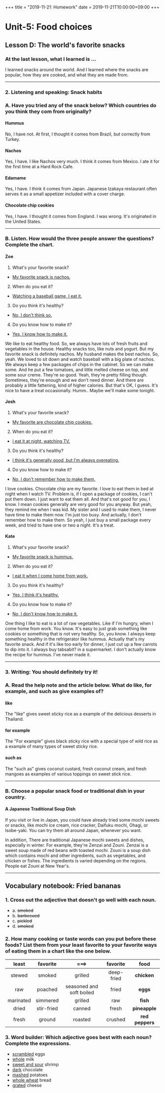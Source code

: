 +++
title =  "2019-11-21: Homework"
date = 2019-11-21T10:00:00+09:00
+++
# Unit-5: Food choices
## Lesson D: The world's favorite snacks

### At the last lesson, what I learned is ...
I learned snacks around the world.
And I learned where the snacks are popular, how they are cooked, and what they are made from.

- - -
### 2. Listening and speaking: Snack habits

### A. Have you tried any of the snack below? Which countries do you think they com from originally?

#### Hummus
No, I have not.
At first, I thought it comes from Brazil, but correctly from Turkey.
#### Nachos
Yes, I have. I like Nachos very much.
I think it comes from Mexico.
I ate it for the first time at a Hard Rock Cafe.
#### Edamame
Yes, I have.
I think it comes from Japan.
Japanese Izakaya restaurant often serves it as a small appetizer included with a cover charge.
#### Chocolate chip cookies
Yes, I have.
I thought it comes from England.
I was wrong.
It's originated in the United States.

- - -
### B. Listen. How would the three people answer the questions? Complete the chart.

#### Zoe
1. What's your favorite snack?
  - <u>My favorite snack is nachos.</u>
2. When do you eat it?
  - <u>Watching a baseball game, I eat it.</u>
3. Do you think it's healthy?
  - <u>No, I don't think so.</u>
4. Do you know how to make it?
  - <u>Yes, I know how to make it.</u>

We like to eat healthy food.
So, we always have lots of fresh fruits and vegetables in the house.
Healthy snacks too, like nuts and yogurt.
But my favorite snack is definitely nachos.
My husband makes the best nachos. 
So, yeah.
We loved to sit down and watch baseball with a big plate of nachos.
We always keep a few packages of chips in the cabinet.
So we can make some.
And he put a few tomatoes, and little melted cheese on top, and some sour creme.
They're so good.
Yeah, they're pretty filling though.
Sometimes, they're enough and we don't need dinner.
And there are probably a little fattening, kind of higher calories.
But that's OK, I guess.
It's nice to have a treat occasionally.
Humm.. Maybe we'll make some tonight.

#### Josh
1. What's your favorite snack?
  - <u>My favorite are chocolate chip cookies.</u>
2. When do you eat it?
  - <u>I eat it at night, watching TV.</u>
3. Do you think it's healthy?
  - <u>I think it's generally good, but I'm always overeating.</u>
4. Do you know how to make it?
  - <u>No, I don't remember how to make them.</u>

I love cookies.
Chocolate chip are my favorite.
I love to eat them in bed at night when I watch TV.
Problem is, if I open a package of cookies, I can't put them down.
I just want to eat them all.
And that's not good for you, I know.
I mean cookies generally are very good for you anyway.
But yeah, they remind me when I was kid.
My sister and I used to make them, I never have time to make them now.
I'm just too busy.
And actually, I don't remember how to make them. 
So yeah, I just buy a small package every week, and tried to have one or two a night.
It's a treat.

#### Kate
1. What's your favorite snack?
  - <u>My favorite snack is hummus.</u>
2. When do you eat it?
  - <u>I eat it when I come home from work.</u>
3. Do you think it's healthy?
  - <u>Yes, I think it's healthy.</u>
4. Do you know how to make it?
  - <u>No, I don't know how to make it.</u>

One thing I like to eat is a lot of raw vegetables.
Like if I'm hungry, when I come home from work.
You know. 
It's easy to just grab something like cookies or something that is not very healthy.
So, you know.
I always keep something healthy in the refrigerator like hummus.
Actually that's my favorite snack.
And if it's like too early for dinner, I just cut up a few carrots to dip into it.
I always buy tabsabit? in a supermarket.
I don't actually know the recipe for hummus.
I've never made it.

- - -
### 3. Writing: You should definitely try it!

### A. Read the help note and the article below. What do like, for example, and such as give examples of?

#### like
The "like" gives sweet sticky rice as a example of the delicious desserts in Thailand.

#### for example
The "For example" gives black sticky rice with a special type of wild rice as a example of many types of sweet sticky rice.

#### such as
The "such as" gives coconut custard, fresh coconut cream, and fresh mangoes as examples of various toppings on sweet stick rice.

- - -
### B. Choose a popular snack food or traditional dish in your country.

#### A Japanese Traditional Soup Dish

If you visit or live in Japan, you could have already tried some mochi sweets or snacks,
like mochi ice cream, rice cracker, Daifuku mochi, Ohagi, or Isobe-yaki.
You can try them all around Japan, whenever you want.

In addition, There are traditional Japanese mochi sweets and dishes, especially in winter.
For example, they're Zenzai and Zouni.
Zenzai is a sweet soup made of red beans with toasted mochi.
Zouni is a soup dish which contains mochi and other ingredients,
such as vegetables, and chicken or fishes.
The ingredients is varied depending on the regions.
People eat Zouni at New Year's.

- - -
## Vocabulary notebook: Fried bananas

### 1. Cross out the adjective that doesn't go well with each noun.

* a. ~~smoked~~
* b. ~~barbecued~~
* c. ~~pickled~~
* d. ~~smoked~~

### 2. How many cooking or taste words can you put before these foods? List them from your least favorite to your favorite ways of eating them in a chart like the one below.

  least | favorite | ===> | favorite | **food**
:------:|:--------:|:--:|:--------:|:----:
  stewed | smoked | grilled | deep-fried | **chicken**
  raw | poached | seasoned and soft boiled | fried | **eggs**
  marinated | simmered | grilled | raw | **fish**
  dried | stir-fried | canned | fresh | **pineapple**
  fresh | ground | roasted | crushed | **red peppers**

### 3. Word builder: Which adjective goes best with each noun? Complete the expressions.
* <u>scrambled</u> eggs
* <u>whole</u> milk
* <u>sweet and sour</u> shrimp
* <u>dark</u> chocolate
* <u>mashed</u> potatoes
* <u>whole wheat</u> bread
* <u>grated</u> cheese

